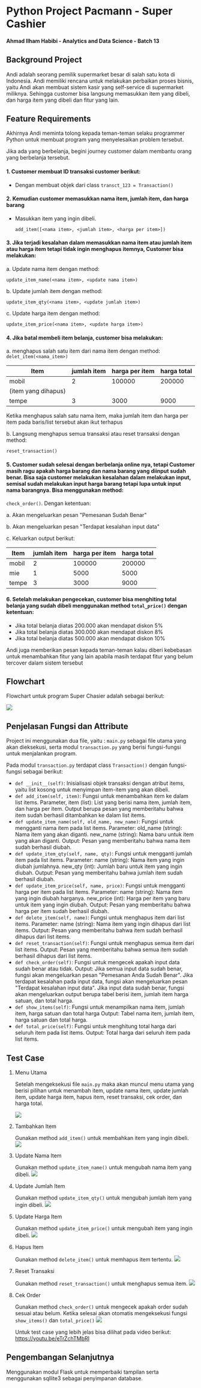 
# Python Project Pacmann - Super Cashier
#### Ahmad Ilham Habibi - Analytics and Data Science - Batch 13

## Background Project

Andi adalah seorang pemilik supermarket besar di salah satu kota di Indonesia. Andi memiliki rencana untuk melakukan perbaikan proses bisnis, yaitu Andi akan membuat sistem kasir yang self-service di supermarket miliknya. Sehingga customer bisa langsung memasukkan item yang dibeli, dan harga item yang dibeli dan fitur yang lain.

## Feature Requirements

Akhirnya Andi meminta tolong kepada teman-teman selaku programmer Python untuk membuat program yang menyelesaikan problem tersebut.

Jika ada yang berbelanja, begini journey customer dalam membantu orang yang berbelanja tersebut.

#### 1. Customer membuat ID transaksi customer berikut:
- Dengan membuat objek dari class ``transct_123 = Transaction()``

#### 2. Kemudian customer memasukkan nama item, jumlah item, dan harga barang
- Masukkan item yang ingin dibeli.

    ``add_item([<nama item>, <jumlah item>, <harga per item>])``
     
#### 3. Jika terjadi kesalahan dalam memasukkan nama item atau jumlah item atau harga item tetapi tidak ingin menghapus itemnya, Customer bisa melakukan: 

a. Update nama item dengan method:

``update_item_name(<nama item>, <update nama item>)``

b. Update jumlah item dengan method:

``update_item_qty(<nama item>, <update jumlah item>)``

c. Update harga item dengan method:

``update_item_price(<nama item>, <update harga item>)``

#### 4. Jika batal membeli  item belanja, customer bisa melakukan:

a. menghapus salah satu item dari nama item dengan method:
``delet_item(<nama_item>)``

| Item                | jumlah item | harga per item | harga total |
|---------------------|-------------|----------------|-------------|
| mobil               | 2           | 100000         | 200000      |
| (item yang dihapus) |             |                |
| tempe               | 3           | 3000           | 9000        |

Ketika menghapus salah satu nama item, maka jumlah item dan harga per item pada baris/list tersebut akan ikut terhapus

b. Langsung menghapus semua transaksi atau reset transaksi dengan method:

``reset_transaction()``

#### 5. Customer sudah selesai dengan berbelanja online nya, tetapi Customer masih ragu apakah harga barang dan nama barang yang diinput sudah benar. Bisa saja customer melakukan kesalahan dalam melakukan input, semisal sudah melakukan input harga barang tetapi lupa untuk input nama barangnya. Bisa menggunakan method:
``check_order()``. Dengan ketentuan:

a. Akan mengeluarkan pesan "Pemesanan Sudah Benar"

b. Akan mengeluarkan pesan "Terdapat kesalahan input data"

c. Keluarkan output berikut:

| Item  | jumlah item | harga per item | harga total |
|-------|-------------|----------------|-------------|
| mobil | 2           | 100000         | 200000      |
| mie   | 1           | 5000           | 5000        |
| tempe | 3           | 3000           | 9000        |

#### 6. Setelah melakukan pengecekan, customer bisa menghiting total belanja yang sudah dibeli menggunakan method ``total_price()`` dengan ketentuan:

- Jika total belanja diatas 200.000 akan mendapat diskon 5%
- Jika total belanja diatas 300.000 akan mendapat diskon 8%
- Jika total belanja diatas 500.000 akan mendapat diskon 10%

Andi juga memberikan pesan kepada teman-teman kalau diberi kebebasan untuk menambahkan fitur yang lain apabila masih terdapat fitur yang belum tercover dalam sistem tersebut

## Flowchart

Flowchart untuk program Super Chasier adalah sebagai berikut:

<img src="img/flowchart.png"/>

## Penjelasan Fungsi dan Attribute

Project ini menggunakan dua file, yaitu :  ```main.py``` sebagai file utama yang akan dieksekusi, serta modul ```transaction.py``` yang berisi fungsi-fungsi untuk menjalankan program.

Pada modul ```transaction.py``` terdapat class ```Transaction()``` dengan fungsi-fungsi sebagai berikut:

- ```def __init__(self)```: Inisialisasi objek transaksi dengan atribut items, yaitu list kosong untuk menyimpan item-item yang akan dibeli.
- ```def add_item(self, item)```: Fungsi untuk menambahkan item ke dalam list items. Parameter, item (list): List yang berisi nama item, jumlah item, dan harga per item. Output berupa pesan yang memberitahu bahwa item sudah berhasil ditambahkan ke dalam list items.
- ```def update_item_name(self, old_name, new_name)```: Fungsi untuk mengganti nama item pada list items. Parameter: old_name (string): Nama item yang akan diganti. new_name (string): Nama baru untuk item yang akan diganti. Output: Pesan yang memberitahu bahwa nama item sudah berhasil diubah.
- ```def update_item_qty(self, name, qty)```: Fungsi untuk mengganti jumlah item pada list items. Parameter: name (string): Nama item yang ingin diubah jumlahnya. new_qty (int): Jumlah baru untuk item yang ingin diubah. Output: Pesan yang memberitahu bahwa jumlah item sudah berhasil diubah.
- ```def update_item_price(self, name, price)```: Fungsi untuk mengganti harga per item pada list items. Parameter: name (string): Nama item yang ingin diubah harganya. new_price (int): Harga per item yang baru untuk item yang ingin diubah. Output: Pesan yang memberitahu bahwa harga per item sudah berhasil diubah.
- ```def delete_item(self, name)```: Fungsi untuk menghapus item dari list items. Parameter: name (string): Nama item yang ingin dihapus dari list items. Output: Pesan yang memberitahu bahwa item sudah berhasil dihapus dari list items.
- ```def reset_transaction(self)```: Fungsi untuk menghapus semua item dari list items. Output: Pesan yang memberitahu bahwa semua item sudah berhasil dihapus dari list items.
- ```def check_order(self)```: Fungsi untuk mengecek apakah input data sudah benar atau tidak. Output: Jika semua input data sudah benar, fungsi akan mengeluarkan pesan "Pemesanan Anda Sudah Benar". Jika terdapat kesalahan pada input data, fungsi akan mengeluarkan pesan "Terdapat kesalahan input data". Jika input data sudah benar, fungsi akan mengeluarkan output berupa tabel berisi item, jumlah item harga satuan, dan total harga.
- ```def show_items(self)```: Fungsi untuk menampilkan nama item, jumlah item, harga satuan dan total harga Output: Tabel nama item, jumlah item, harga satuan dan total harga.
- ```def total_price(self)```: Fungsi untuk menghitung total harga dari seluruh item pada list items. Output: Total harga dari seluruh item pada list items.


## Test Case

1. Menu Utama

    Setelah  mengeksekusi file ```main.py``` maka akan muncul menu utama yang berisi pilihan untuk menambah item, update nama item, update jumlah item, update harga item, hapus item, reset transaksi, cek order, dan harga total.
    
    <img src="img/00.menu.png"/>
   
2. Tambahkan Item
    
    Gunakan method ```add_item()``` untuk membahkan item yang ingin dibeli.
    <img src="img/01.add_item.png"/>

3. Update Nama Item
    
    Gunakan method ```update_item_name()``` untuk mengubah nama item yang dibeli.
    <img src="img/02.update-name.png"/>

4. Update Jumlah Item
    
    Gunakan method ```update_item_qty()``` untuk mengubah jumlah item yang ingin dibeli.
    <img src="img/03.update_qty.png"/>

5. Update Harga Item
    
    Gunakan method ```update_item_price()``` untuk mengubah item yang ingin dibeli.
    <img src="img/04.update_harga.png"/>

6. Hapus Item
    
    Gunakan method ```delete_item()``` untuk memhapus item tertentu.
    <img src="img/05.delete_item.png"/>

7. Reset Transaksi
    
    Gunakan method ```reset_transaction()``` untuk menghapus semua item.
    <img src="img/06.reset.png"/>

8. Cek Order
    
    Gunakan method ```check_order()``` untuk mengecek apakah order sudah sesuai atau belum.
    Ketika selesai akan otomatis mengeksekusi fungsi ```show_items()``` dan ```total_price()```
    <img src="img/08.price.png"/>

    Untuk test case yang lebih jelas bisa dilihat pada video berikut:
    https://youtu.be/eTrZchTMbRI

## Pengembangan Selanjutnya

Menggunakan modul Flask untuk memperbaiki tampilan serta menggunakan sqllite3 sebagai penyimpanan database.
   